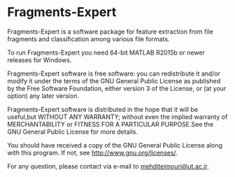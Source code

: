 # Fragments-Expert

Fragments-Expert is a software package for feature extraction from file fragments and classification among various file formats.

To run Fragments-Expert you need 64-bit MATLAB R2015b or newer releases for Windows.

Fragments-Expert software is free software: you can redistribute it and/or modify it under the terms of the GNU General Public License as published by the Free Software Foundation, either version 3 of the License, or (at your option) any later version.

Fragments-Expert software is distributed in the hope that it will be useful,but WITHOUT ANY WARRANTY; without even the implied warranty of MERCHANTABILITY or FITNESS FOR A PARTICULAR PURPOSE.See the GNU General Public License for more details.

You should have received a copy of the GNU General Public License along with this program. If not, see <http://www.gnu.org/licenses/>.

For any question, please contact via e-mail to mehditeimouri@ut.ac.ir.
